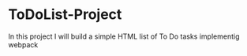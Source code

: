 # ToDoList-Project
In this project I will build a simple HTML list of To Do tasks implementig webpack
